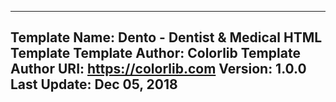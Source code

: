 ------------------------------------------------------
Template Name: Dento - Dentist & Medical HTML Template
Template Author: Colorlib
Template Author URI: https://colorlib.com
Version: 1.0.0
Last Update: Dec 05, 2018
-----------------------------------------------------

